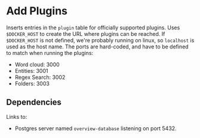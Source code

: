 Add Plugins
===========

Inserts entries in the `plugin` table for officially supported plugins.
Uses `$DOCKER_HOST` to create the URL where plugins can be reached. If 
`$DOCKER_HOST` is not defined, we're probably running on linux, so `localhost`
is used as the host name. The ports are hard-coded, and have to be defined to 
match when running the plugins:

- Word cloud: 3000
- Entities: 3001
- Regex Search: 3002
- Folders: 3003

## Dependencies

Links to:
- Postgres server named `overview-database` listening on port 5432.

